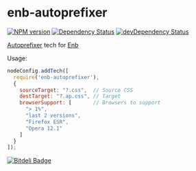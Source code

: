 enb-autoprefixer
================
[![NPM version](https://badge.fury.io/js/enb-autoprefixer.png)](http://badge.fury.io/js/enb-autoprefixer) [![Dependency Status](https://david-dm.org/isquariel/enb-autoprefixer.png)](https://david-dm.org/isquariel/enb-autoprefixer) [![devDependency Status](https://david-dm.org/isquariel/enb-autoprefixer/dev-status.png)](https://david-dm.org/isquariel/enb-autoprefixer#info=devDependencies)

[Autoprefixer](https://github.com/ai/autoprefixer) tech for [Enb](https://github.com/enb-make/enb)

Usage: 
```js
nodeConfig.addTech([
  require('enb-autoprefixer'),
  {
    sourceTarget: "?.css",  // Source CSS
    destTarget: "?.ap.css", // Target
    browserSupport: [       // Browsers to support
      "> 1%",
      "last 2 versions",
      "Firefox ESR",
      "Opera 12.1"
    ]
  }
]);
```


[![Bitdeli Badge](https://d2weczhvl823v0.cloudfront.net/Isquariel/enb-autoprefixer/trend.png)](https://bitdeli.com/free "Bitdeli Badge")

